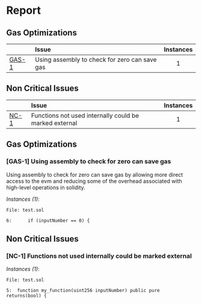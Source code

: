 # Report


## Gas Optimizations


| |Issue|Instances|
|-|:-|:-:|
| [GAS-1](#GAS-1) | Using assembly to check for zero can save gas | 1 |


## Non Critical Issues


| |Issue|Instances|
|-|:-|:-:|
| [NC-1](#NC-1) | Functions not used internally could be marked external | 1 |



## Gas Optimizations

### <a name="GAS-1"></a>[GAS-1] Using assembly to check for zero can save gas
Using assembly to check for zero can save gas by allowing more direct access to the evm and reducing some of the overhead associated with high-level operations in solidity.

*Instances (1)*:
```solidity
File: test.sol

6: 		if (inputNumber == 0) {

```



## Non Critical Issues

### <a name="NC-1"></a>[NC-1] Functions not used internally could be marked external

*Instances (1)*:
```solidity
File: test.sol

5: 	function my_function(uint256 inputNumber) public pure returns(bool) {

```


